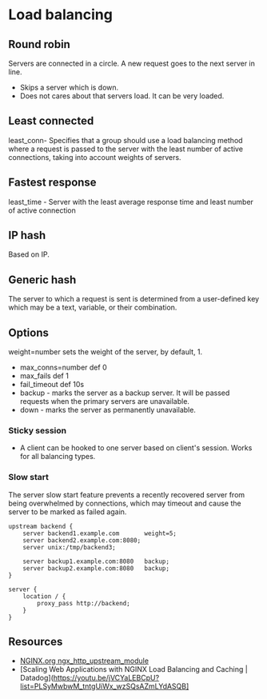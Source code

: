 # Load balancing

## Round robin
Servers are connected in a circle. A new request goes to the next server in line. 
* Skips a server which is down.
* Does not cares about that servers load. It can be very loaded.

## Least connected
least_conn- Specifies that a group should use a load balancing method where a request is
 passed to the server with the least number of active connections, taking into account weights of servers.

## Fastest response
least_time - Server with the least average response time and least number of active connection

## IP hash
Based on IP.

## Generic hash
The server to which a request is sent is determined from a user-defined key which may be a text, variable, or their combination.

## Options
 weight=number sets the weight of the server, by default, 1.
* max_conns=number def 0
* max_fails def 1
* fail_timeout def 10s
* backup - marks the server as a backup server. It will be passed requests when the primary servers are unavailable.
* down - marks the server as permanently unavailable.

### Sticky session
* A client can be hooked to one server based on client's session. Works for all balancing types.

### Slow start
The server slow start feature prevents a recently recovered server from being overwhelmed by connections, which may timeout 
and cause the server to be marked as failed again.

```
upstream backend {
    server backend1.example.com       weight=5;
    server backend2.example.com:8080;
    server unix:/tmp/backend3;

    server backup1.example.com:8080   backup;
    server backup2.example.com:8080   backup;
}

server {
    location / {
        proxy_pass http://backend;
    }
}
```

## Resources
* [NGINX.org ngx_http_upstream_module](http://nginx.org/en/docs/http/ngx_http_upstream_module.html)
* [Scaling Web Applications with NGINX Load Balancing and Caching | Datadog](https://youtu.be/jVCYaLEBCpU?list=PLSyMwbwM_tntgUiWx_wzSQsAZmLYdASQB]
